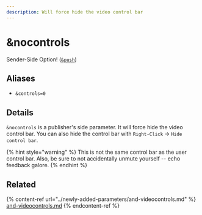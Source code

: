 ```yaml
---
description: Will force hide the video control bar
---
```


# \&nocontrols

Sender-Side Option! ([`&push`](../../source-settings/push.md))

## Aliases

* `&controls=0`

## Details

`&nocontrols` is a publisher's side parameter. It will force hide the video control bar. You can also hide the control bar with `Right-Click` -> `Hide control bar`.

{% hint style="warning" %}
This is not the same control bar as the user control bar. Also, be sure to not accidentally unmute yourself -- echo feedback galore.
{% endhint %}

## Related

{% content-ref url="../newly-added-parameters/and-videocontrols.md" %}
[and-videocontrols.md](../newly-added-parameters/and-videocontrols.md)
{% endcontent-ref %}
